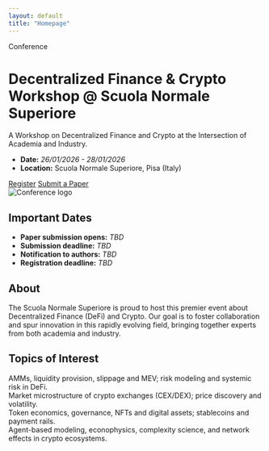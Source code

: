 ```yaml
---
layout: default
title: "Homepage"
---
```


<div class="p-4 p-md-5 mb-4 hero">
  <div class="container py-4">
    <div class="row align-items-center">
      <div class="col-lg-8">
        <span class="badge text-bg-primary">Conference</span>
        <!-- <span class="badge badge-accent ms-2 text-white">DeFi · Crypto</span> -->
        <h1 class="display-5 fw-bold mt-3">Decentralized Finance & Crypto Workshop @ Scuola Normale Superiore</h1>
        <p class="lead">A Workshop on Decentralized Finance and Crypto at the Intersection of Academia and Industry.</p>
        <ul class="list-unstyled">
          <li><strong>Date:</strong> <em>26/01/2026 - 28/01/2026</em></li>
          <li><strong>Location:</strong> Scuola Normale Superiore, Pisa (Italy)</li>
        </ul>
        <div class="d-flex gap-2 mt-3">
          <a class="btn btn-primary btn-lg" href="{{ '/registration/' | relative_url }}">Register</a>
          <a class="btn btn-outline-primary btn-lg" href="{{ '/submission/' | relative_url }}">Submit a Paper</a>
          <!--<a class="btn btn-outline-secondary btn-lg" href="{{ '/program/' | relative_url }}">See Program</a>-->
        </div>
      </div>
      <div class="col-lg-4 mt-4 mt-lg-0">
        <div class="text-center">
          <img
            src="{{ '/assets/img/sns_defi_logo.png' | relative_url }}"
            alt="Conference logo"
            class="img-fluid mb-3"
            style="max-height: 180px; object-fit: contain;">
          <h2 class="h5 mb-3">Important Dates</h2>
          <ul class="list-unstyled mb-0">
            <li><strong>Paper submission opens:</strong> <em>TBD</em></li>
            <li><strong>Submission deadline:</strong> <em>TBD</em></li>
            <li><strong>Notification to authors:</strong> <em>TBD</em></li>
            <li><strong>Registration deadline:</strong> <em>TBD</em></li>
          </ul>
        </div>
      </div>
    </div>
  </div>
</div>

<section>
  <h2 class="section-title">About</h2>
  <p>
    The Scuola Normale Superiore is proud to host this premier event about Decentralized Finance (DeFi) and Crypto. Our goal is to foster collaboration and spur innovation in this rapidly evolving field, bringing together experts from both academia and industry.
  </p>
</section>

<section class="mt-4">
  <h2 class="section-title">Topics of Interest</h2>
  <div class="row row-cols-1 row-cols-md-2 g-3">
    <div class="col"><div class="card h-100"><div class="card-body">
      AMMs, liquidity provision, slippage and MEV; risk modeling and systemic risk in DeFi.
    </div></div></div>
    <div class="col"><div class="card h-100"><div class="card-body">
      Market microstructure of crypto exchanges (CEX/DEX); price discovery and volatility.
    </div></div></div>
    <div class="col"><div class="card h-100"><div class="card-body">
      Token economics, governance, NFTs and digital assets; stablecoins and payment rails.
    </div></div></div>
    <div class="col"><div class="card h-100"><div class="card-body">
      Agent-based modeling, econophysics, complexity science, and network effects in crypto ecosystems.
    </div></div></div>
  </div>
</section>
